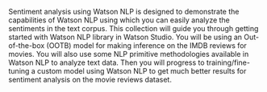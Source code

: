 Sentiment analysis using Watson NLP is designed to demonstrate the capabilities of Watson NLP using which you can easily analyze the sentiments in the text corpus. This collection will guide you through getting started with Watson NLP library in Watson Studio. You will be using an Out-of-the-box (OOTB) model for making inference on the IMDB reviews for movies. You will also use some NLP primitive methodologies available in Watson NLP to analyze text data. Then you will progress to training/fine-tuning a custom model using Watson NLP to get much better results for sentiment analysis on the movie reviews dataset.
